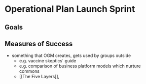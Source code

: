 # Operational Plan Launch Sprint
## Goals
## Measures of Success
- something that OGM creates, gets used by groups outside
	- e.g. vaccine skeptics' guide
	- e.g. comparison of business platform models which nurture commons
	- [[The Five Layers]],
